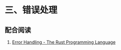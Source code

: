 # 三、错误处理

## 配合阅读

1. [Error Handling - The Rust Programming Language](https://kuanhsiaokuo.github.io/the-rust-programming-book-khk/ch09-00-error-handling.html)